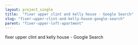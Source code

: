 ```yaml
---
layout: project_single
title:  "fixer upper clint and kelly house - Google Search"
slug: "fixer-upper-clint-and-kelly-house-google-search"
parent: "fixer-upper-loft-apartment"
---
```

fixer upper clint and kelly house - Google Search